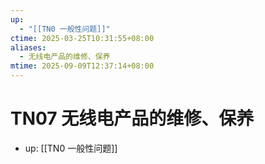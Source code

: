 ```yaml
---
up:
  - "[[TN0 一般性问题]]"
ctime: 2025-03-25T10:31:55+08:00
aliases:
  - 无线电产品的维修、保养
mtime: 2025-09-09T12:37:14+08:00
---
```


# TN07 无线电产品的维修、保养

- up: [[TN0 一般性问题]]
